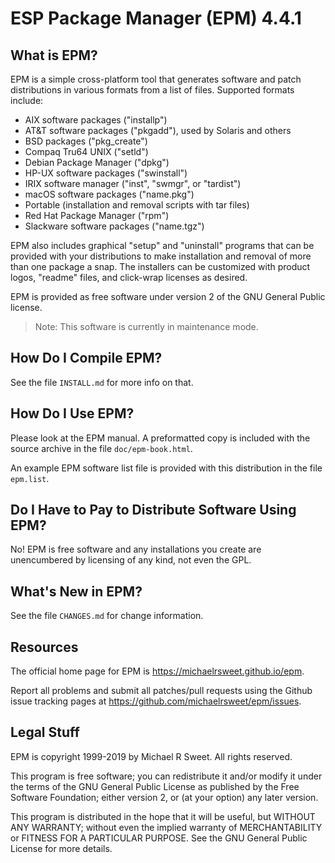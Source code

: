 ESP Package Manager (EPM) 4.4.1
===============================

What is EPM?
------------

EPM is a simple cross-platform tool that generates software and patch
distributions in various formats from a list of files.  Supported formats
include:

- AIX software packages ("installp")
- AT&T software packages ("pkgadd"), used by Solaris and others
- BSD packages ("pkg_create")
- Compaq Tru64 UNIX ("setld")
- Debian Package Manager ("dpkg")
- HP-UX software packages ("swinstall")
- IRIX software manager ("inst", "swmgr", or "tardist")
- macOS software packages ("name.pkg")
- Portable (installation and removal scripts with tar files)
- Red Hat Package Manager ("rpm")
- Slackware software packages ("name.tgz")

EPM also includes graphical "setup" and "uninstall" programs that can be
provided with your distributions to make installation and removal of more than
one package a snap.  The installers can be customized with product logos,
"readme" files, and click-wrap licenses as desired.

EPM is provided as free software under version 2 of the GNU General Public
license.

> Note: This software is currently in maintenance mode.


How Do I Compile EPM?
---------------------

See the file `INSTALL.md` for more info on that.


How Do I Use EPM?
-----------------

Please look at the EPM manual.  A preformatted copy is included with the source
archive in the file `doc/epm-book.html`.

An example EPM software list file is provided with this distribution in the
file `epm.list`.


Do I Have to Pay to Distribute Software Using EPM?
--------------------------------------------------

No!  EPM is free software and any installations you create are unencumbered by
licensing of any kind, not even the GPL.


What's New in EPM?
------------------

See the file `CHANGES.md` for change information.


Resources
---------

The official home page for EPM is <https://michaelrsweet.github.io/epm>.

Report all problems and submit all patches/pull requests using the Github issue
tracking pages at <https://github.com/michaelrsweet/epm/issues>.


Legal Stuff
-----------

EPM is copyright 1999-2019 by Michael R Sweet. All rights reserved.

This program is free software; you can redistribute it and/or modify it under
the terms of the GNU General Public License as published by the Free Software
Foundation; either version 2, or (at your option) any later version.

This program is distributed in the hope that it will be useful, but WITHOUT ANY
WARRANTY; without even the implied warranty of MERCHANTABILITY or FITNESS FOR A
PARTICULAR PURPOSE.  See the GNU General Public License for more details.
